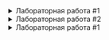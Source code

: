 <details>
  <summary>Лабораторная работа #1</summary>

  ![1](/lab1_1.png)  
  ////////////////////////////////////////////////////////////////////////////////////////////
  ![2](/lab1_2.png)  
  ////////////////////////////////////////////////////////////////////////////////////////////
  ![3](/lab1_3.png)  
  ////////////////////////////////////////////////////////////////////////////////////////////
  ![4](/lab1_4.png)  
  ////////////////////////////////////////////////////////////////////////////////////////////
  ![5](/lab1_5.png)  
  ////////////////////////////////////////////////////////////////////////////////////////////
  ![6](/lab1_6.png)  
  ////////////////////////////////////////////////////////////////////////////////////////////
  ![7](/lab1_7.png)  
  ////////////////////////////////////////////////////////////////////////////////////////////
  ![8](/lab1_8.png)  
  ////////////////////////////////////////////////////////////////////////////////////////////
  ![9](/lab1_9.png)  
  ////////////////////////////////////////////////////////////////////////////////////////////
  ![10](/lab1_10.png)  

</details>
<details>
  <summary>Лабораторная работа #2</summary>

  ![1](/lab2_1.png)  
  ////////////////////////////////////////////////////////////////////////////////////////////
  ![2](/lab2_2.png)  
  ////////////////////////////////////////////////////////////////////////////////////////////
  ![3](/lab2_3.png)  
  ////////////////////////////////////////////////////////////////////////////////////////////
  ![5](/lab2_5.png)  
  ////////////////////////////////////////////////////////////////////////////////////////////
  ![6](/lab2_6.png)  
  ////////////////////////////////////////////////////////////////////////////////////////////
  ![7](/lab2_7.png)  
  ////////////////////////////////////////////////////////////////////////////////////////////
  ![8](/lab2_8.png)  
  ////////////////////////////////////////////////////////////////////////////////////////////
  ![9](/lab2_9.png)  
  ////////////////////////////////////////////////////////////////////////////////////////////
  ![10](/lab2_10.png)  
  ////////////////////////////////////////////////////////////////////////////////////////////
  ![11](/lab2_11.png)  
  ////////////////////////////////////////////////////////////////////////////////////////////
  ![12](/lab2_12.png)  

  СНАЧАЛА СДЕЛАЛ С find, ОДНАКО ПРОЧИТАВ ВСПОМНИЛ, ЧТО НАДО БЕЗ НЕГО, ПОЭТОМУ СДЕЛАЛ И ТАК И ПО-ДРУГОМУ ПО-ДРУГОМУ НИЖЕ  
  ////////////////////////////////////////////////////////////////////////////////////////////
  ![13](/lab2_13.png)  
  ////////////////////////////////////////////////////////////////////////////////////////////
  ВРОДЕ БЫ ТОЛЬКО ТАК МОЖНО БЕЗ grep, find  
  ![14](/lab2_14.png)  

</details>

<details>
  <summary>Лабораторная работа #1</summary>

  ![1](lab3/lab3_1.png)  
  
  ////////////////////////////////////////////////////////////////////////////////////////////
  
  ![2](lab3/lab3_2.png)  
  ////////////////////////////////////////////////////////////////////////////////////////////
  
  ![3](lab3/lab3_3.png)  
  
  ////////////////////////////////////////////////////////////////////////////////////////////
  
  ![4](lab3/lab3_4.png)  
  
  ////////////////////////////////////////////////////////////////////////////////////////////
  
  ![5](lab3/lab3_5.png)  
  
  ////////////////////////////////////////////////////////////////////////////////////////////
  
  ![6](lab3/lab3_6.png)  
  
  ////////////////////////////////////////////////////////////////////////////////////////////
  
  ![7](lab3/lab3_7.png)  
  
  ////////////////////////////////////////////////////////////////////////////////////////////
  
  ![8](lab3/lab3_8.png)  
  
  ////////////////////////////////////////////////////////////////////////////////////////////
  
  ![9](lab3/lab3_9.png)  
  
  ////////////////////////////////////////////////////////////////////////////////////////////
  
  ![10](lab3/lab3_10.png)  
</details>
